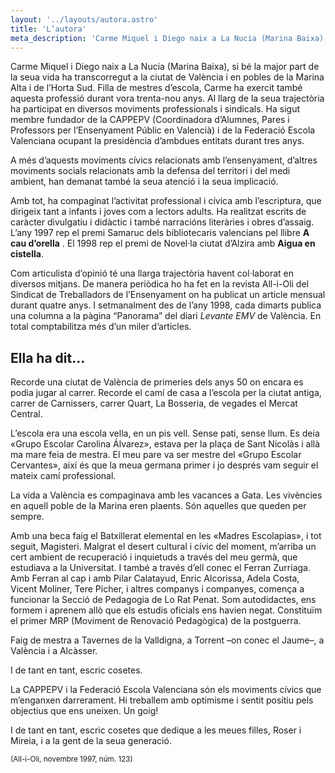 ```yaml
---
layout: '../layouts/autora.astro'
title: 'L’autora'
meta_description: 'Carme Miquel i Diego naix a La Nucia (Marina Baixa), si bé la major part de la seua vida ha transcorregut a la ciutat de València i en pobles de la Marina Alta i de l’Horta Sud. Filla de mestres d’escola, Carme ha exercit també aquesta professió durant vora trenta-nou anys.'
---
```


Carme Miquel i Diego naix a La Nucia (Marina Baixa), si bé la major part de la seua vida ha transcorregut a la ciutat de València i en pobles de la Marina Alta i de l’Horta Sud. Filla de mestres d’escola, Carme ha exercit també aquesta professió durant vora trenta-nou anys. Al llarg de la seua trajectòria ha participat en diversos moviments professionals i sindicals. Ha sigut membre fundador de la CAPPEPV (Coordinadora d’Alumnes, Pares i Professors per l’Ensenyament Públic en Valencià) i de la Federació Escola Valenciana ocupant la presidència d’ambdues entitats durant tres anys.

A més d’aquests moviments cívics relacionats amb l’ensenyament, d’altres moviments socials relacionats amb la defensa del territori i del medi ambient, han demanat també la seua atenció i la seua implicació.

Amb tot, ha compaginat l’activitat professional i cívica amb l’escriptura, que dirigeix tant a infants i joves com a lectors adults. Ha realitzat escrits de caràcter divulgatiu i didàctic i també narracións literàries i obres d’assaig. L’any 1997 rep el premi Samaruc dels bibliotecaris valencians pel llibre **A cau d’orella** . El 1998 rep el premi de Novel·la ciutat d’Alzira amb **Aigua en cistella**.

Com articulista d’opinió té una llarga trajectòria havent col·laborat en diversos mitjans. De manera periòdica ho ha fet en la revista All-i-Oli del Sindicat de Treballadors de l’Ensenyament on ha publicat un article mensual durant quatre anys. I setmanalment des de l’any 1998, cada dimarts publica una columna a la pàgina “Panorama” del diari _Levante EMV_ de València. En total comptabilitza més d’un miler d’articles.

<div class="alternate">

## Ella ha dit…

Recorde una ciutat de València de primeries dels anys 50 on encara es podia jugar al carrer. Recorde el camí de casa a l’escola per la ciutat antiga, carrer de Carnissers, carrer Quart, La Bosseria, de vegades el Mercat Central.

L’escola era una escola vella, en un pis vell. Sense pati, sense llum. Es deia «Grupo Escolar Carolina Álvarez», estava per la plaça de Sant Nicolàs i allà ma mare feia de mestra. El meu pare va ser mestre del «Grupo Escolar Cervantes», així és que la meua germana primer i jo després vam seguir el mateix camí professional.

La vida a València es compaginava amb les vacances a Gata. Les vivències en aquell poble de la Marina eren plaents. Són aquelles que queden per sempre.

Amb una beca faig el Batxillerat elemental en les «Madres Escolapias», i tot seguit, Magisteri. Malgrat el desert cultural i cívic del moment, m’arriba un cert ambient de recuperació i inquietuds a través del meu germà, que estudiava a la Universitat. I també a través d’ell conec el Ferran Zurriaga. Amb Ferran al cap i amb Pilar Calatayud, Enric Alcorissa, Adela Costa, Vicent Moliner, Tere Picher, i altres companys i companyes, comença a funcionar la Secció de Pedagogia de Lo Rat Penat. Som autodidactes, ens formem i aprenem allò que els estudis oficials ens havien negat. Constituïm el primer MRP (Moviment de Renovació Pedagògica) de la postguerra.

Faig de mestra a Tavernes de la Valldigna, a Torrent –on conec el Jaume–, a València i a Alcàsser.

I de tant en tant, escric cosetes.

La CAPPEPV i la Federació Escola Valenciana són els moviments cívics que m’enganxen darrerament. Hi treballem amb optimisme i sentit positiu pels objectius que ens uneixen. Un goig!

I de tant en tant, escric cosetes que dedique a les meues filles, Roser i Mireia, i a la gent de la seua generació.

<small>(All-i-Oli, novembre 1997, núm. 123)</small>

</div>
